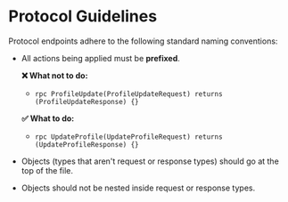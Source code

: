 # Protocol Guidelines

Protocol endpoints adhere to the following standard naming conventions:

- All actions being applied must be **prefixed**.

  **❌ What not to do:**

  - `rpc ProfileUpdate(ProfileUpdateRequest) returns (ProfileUpdateResponse) {}`

  **✅ What to do:**

  - `rpc UpdateProfile(UpdateProfileRequest) returns (UpdateProfileResponse) {}`

- Objects (types that aren't request or response types) should go at the top of the file.
- Objects should not be nested inside request or response types.
